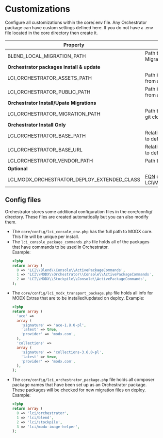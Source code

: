 # Customizations 

Configure all customizations within the core/.env file. Any Orchestrator package can have custom settings defined here.
If you do not have a .env file located in the core directory then create it.

Property | Description | Default
--- | --- | --- 
BLEND_LOCAL_MIGRATION_PATH | Path to where you would like local Blend Migration files | MODX_CORE_PATH.'components/blend/'
**Orchestrator packages install & update** | | 
LCI_ORCHESTRATOR_ASSETS_PATH | Path in your project where files are copied into from an Orchestrator package assets directory | MODX_ASSETS_PATH
LCI_ORCHESTRATOR_PUBLIC_PATH | Path in your project where files are copied into from an Orchestrator package public directory | MODX_BASE_PATH
**Orchestrator Install/Upate Migrations** |  | 
LCI_ORCHESTRATOR_MIGRATION_PATH | Path to src of Orchestrator, set only if you did a git clone rather than a composer install | path to vendor src dir
**Orchestrator Install Only** |  |  
LCI_ORCHESTRATOR_BASE_PATH | Relative path to the composer vendor directory to define the MediaSource on install | core/vendor/
LCI_ORCHESTRATOR_BASE_URL | Relative path to the composer vendor directory to define the MediaSource on install | core/vendor/
LCI_ORCHESTRATOR_VENDOR_PATH | Path to the composer vendor directory | MODX_CORE_PATH .'vendor/'
**Optional** |  |  
LCI_MODX_ORCHESTRATOR_DEPLOY_EXTENDED_CLASS | [FQN](https://www.php.net/manual/en/language.namespaces.rules.php) of a Custom class that implements LCI\MODX\Orchestrator\Deploy\DeployInterface | LCI\MODX\Orchestrator\Deploy\Deploy


## Config files

Orchestrator stores some additional configuration files in the core/config/ directory. These files are created automatically
but you can also modify them. 

- The `core/config/lci_console_env.php` has the full path to MODX core. This file will be unique per install.
- The `lci_console_package_commands.php` file holds all of the packages that have commands to be used in Orchestrator.  
Example:  
    ```php
    <?php 
    return array (
      0 => 'LCI\\Blend\\Console\\ActivePackageCommands',
      1 => 'LCI\\MODX\\Orchestrator\\Console\\ActivePackageCommands',
      2 => 'LCI\\MODX\\Stockpile\\Console\\ActivePackageCommands',
    );
    
    ```
- The `core/config/lci_modx_transport_package.php` file holds all info for MODX Extras that are to be installed/updated on
deploy.
Example:  
    ```php
    <?php 
    return array (
      'ace' => 
      array (
        'signature' => 'ace-1.8.0-pl',
        'latest' => true,
        'provider' => 'modx.com',
      ),
      'collections' => 
      array (
        'signature' => 'collections-3.6.0-pl',
        'latest' => true,
        'provider' => 'modx.com',
      ),
    );
    ```
- The `core/config/lci_orchestrator_package.php` file holds all composer package names that have been set up as an 
Orchestrator package. These packages will be checked for new migration files on deploy.  
Example:
    ````php
    <?php 
    return array (
      0 => 'lci/orchestrator',
      1 => 'lci/blend',
      2 => 'lci/stockpile',
      3 => 'lci/modx-image-helper',
    );
    ````
